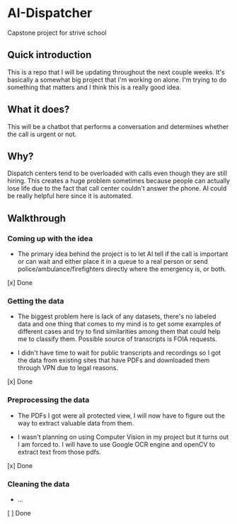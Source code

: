 # AI-Dispatcher
Capstone project for strive school
## Quick introduction
This is a repo that I will be updating throughout the next couple weeks. It's basically a somewhat big project that I'm working on alone. I'm trying to do something that matters and I think this is a really good idea.
## What it does?
This will be a chatbot that performs a conversation and determines whether the call is urgent or not.
## Why?
Dispatch centers tend to be overloaded with calls even though they are still hiring. This creates a huge problem sometimes because people can actually lose life due to the fact that call center couldn't answer the phone. AI could be really helpful here since it is automated.
## Walkthrough

### Coming up with the idea

- The primary idea behind the project is to let AI tell if the call is important or can wait and either place it in a queue to a real person or send police/ambulance/firefighters directly where the emergency is, or both.

[x] Done

### Getting the data

- The biggest problem here is lack of any datasets, there's no labeled data and one thing that comes to my mind is to get some examples of different cases and try to find similarities among them that could help me to classify them. Possible source of transcripts is FOIA requests.

- I didn't have time to wait for public transcripts and recordings so I got the data from existing sites that have PDFs and downloaded them through VPN due to legal reasons.

[x] Done

### Preprocessing the data

- The PDFs I got were all protected view, I will now have to figure out the way to extract valuable data from them.
  
- I wasn't planning on using Computer Vision in my project but it turns out I am forced to. I will have to use Google OCR engine and openCV to extract text from those pdfs.

[x] Done

### Cleaning the data

- ...

[ ] Done